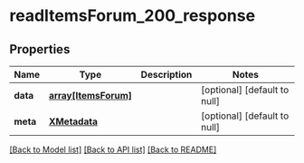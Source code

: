 # readItemsForum_200_response

## Properties
Name | Type | Description | Notes
------------ | ------------- | ------------- | -------------
**data** | [**array[ItemsForum]**](ItemsForum.md) |  | [optional] [default to null]
**meta** | [**XMetadata**](XMetadata.md) |  | [optional] [default to null]

[[Back to Model list]](../README.md#documentation-for-models) [[Back to API list]](../README.md#documentation-for-api-endpoints) [[Back to README]](../README.md)


